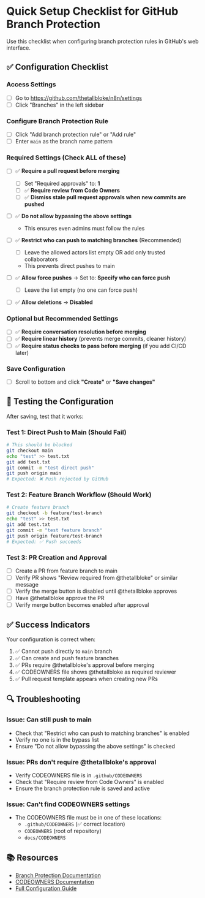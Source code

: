 # Quick Setup Checklist for GitHub Branch Protection

Use this checklist when configuring branch protection rules in GitHub's web interface.

## ✅ Configuration Checklist

### Access Settings
- [ ] Go to https://github.com/thetallbloke/n8n/settings
- [ ] Click "Branches" in the left sidebar

### Configure Branch Protection Rule
- [ ] Click "Add branch protection rule" or "Add rule"
- [ ] Enter `main` as the branch name pattern

### Required Settings (Check ALL of these)
- [ ] ✅ **Require a pull request before merging**
  - [ ] Set "Required approvals" to: **1**
  - [ ] ✅ **Require review from Code Owners**
  - [ ] ✅ **Dismiss stale pull request approvals when new commits are pushed**

- [ ] ✅ **Do not allow bypassing the above settings**
  - This ensures even admins must follow the rules

- [ ] ✅ **Restrict who can push to matching branches** (Recommended)
  - [ ] Leave the allowed actors list empty OR add only trusted collaborators
  - This prevents direct pushes to main

- [ ] ✅ **Allow force pushes** → Set to: **Specify who can force push**
  - [ ] Leave the list empty (no one can force push)

- [ ] ✅ **Allow deletions** → **Disabled**

### Optional but Recommended Settings
- [ ] ✅ **Require conversation resolution before merging**
- [ ] ✅ **Require linear history** (prevents merge commits, cleaner history)
- [ ] ✅ **Require status checks to pass before merging** (if you add CI/CD later)

### Save Configuration
- [ ] Scroll to bottom and click **"Create"** or **"Save changes"**

## 🧪 Testing the Configuration

After saving, test that it works:

### Test 1: Direct Push to Main (Should Fail)
```bash
# This should be blocked
git checkout main
echo "test" >> test.txt
git add test.txt
git commit -m "test direct push"
git push origin main
# Expected: ❌ Push rejected by GitHub
```

### Test 2: Feature Branch Workflow (Should Work)
```bash
# Create feature branch
git checkout -b feature/test-branch
echo "test" >> test.txt
git add test.txt
git commit -m "test feature branch"
git push origin feature/test-branch
# Expected: ✅ Push succeeds
```

### Test 3: PR Creation and Approval
- [ ] Create a PR from feature branch to main
- [ ] Verify PR shows "Review required from @thetallbloke" or similar message
- [ ] Verify the merge button is disabled until @thetallbloke approves
- [ ] Have @thetallbloke approve the PR
- [ ] Verify merge button becomes enabled after approval

## ✅ Success Indicators

Your configuration is correct when:
1. ✅ Cannot push directly to `main` branch
2. ✅ Can create and push feature branches
3. ✅ PRs require @thetallbloke's approval before merging
4. ✅ CODEOWNERS file shows @thetallbloke as required reviewer
5. ✅ Pull request template appears when creating new PRs

## 🔍 Troubleshooting

### Issue: Can still push to main
- Check that "Restrict who can push to matching branches" is enabled
- Verify no one is in the bypass list
- Ensure "Do not allow bypassing the above settings" is checked

### Issue: PRs don't require @thetallbloke's approval
- Verify CODEOWNERS file is in `.github/CODEOWNERS`
- Check that "Require review from Code Owners" is enabled
- Ensure the branch protection rule is saved and active

### Issue: Can't find CODEOWNERS settings
- The CODEOWNERS file must be in one of these locations:
  - `.github/CODEOWNERS` (✅ correct location)
  - `CODEOWNERS` (root of repository)
  - `docs/CODEOWNERS`

## 📚 Resources

- [Branch Protection Documentation](https://docs.github.com/en/repositories/configuring-branches-and-merges-in-your-repository/managing-protected-branches)
- [CODEOWNERS Documentation](https://docs.github.com/en/repositories/managing-your-repositorys-settings-and-features/customizing-your-repository/about-code-owners)
- [Full Configuration Guide](.github/BRANCH_PROTECTION_GUIDE.md)
